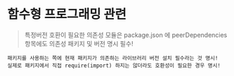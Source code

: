 # 함수형 프로그래밍 관련

> 특정버전 호환이 필요한 의존성 모듈은 package.json 에 peerDependencies 항목에도 의존성 패키지 및 버전 명시 필수!

`패키지를 사용하는 쪽에 현재 패키지가 의존하는 라이브러리 버전 설치 필수라는 것 명시!`  
`실제로 패키지에서 직접 require(import) 하지는 않더라도 호환성이 필요한 경우 명시!`
